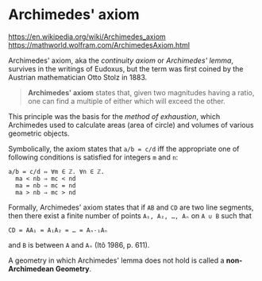 # Archimedes' axiom

https://en.wikipedia.org/wiki/Archimedes_axiom
https://mathworld.wolfram.com/ArchimedesAxiom.html

Archimedes' axiom, aka the *continuity axiom* or *Archimedes' lemma*, survives in the writings of Eudoxus, but the term was first coined by the Austrian mathematician Otto Stolz in 1883.

>**Archimedes' axiom** states that, given two magnitudes having a ratio, one can find a multiple of either which will exceed the other.

This principle was the basis for the *method of exhaustion*, which Archimedes used to calculate areas (area of circle) and volumes of various geometric objects.

Symbolically, the axiom states that `a/b = c/d` iff the appropriate one of following conditions is satisfied for integers `m` and `n`:

    a/b = c/d ⇔ ∀m ∈ ℤ. ∀n ∈ ℤ.
      ma < nb ⇒ mc < nd
      ma = nb ⇒ mc = nd
      ma > nb ⇒ mc > nd

Formally, Archimedes' axiom states that if `AB` and `CD` are two line segments, then there exist a finite number of points `A₁, A₂, …, Aₙ` on `A ∪ B` such that

    CD = AA₁ = A₁A₂ = … = Aₙ˗₁Aₙ

and `B` is between `A` and `Aₙ` (Itô 1986, p. 611).

A geometry in which Archimedes' lemma does not hold is called a **non-Archimedean Geometry**.
